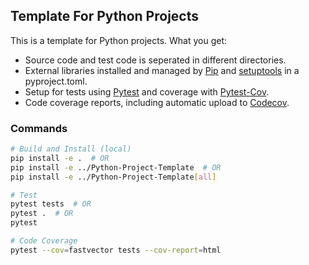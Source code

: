 ## Template For Python Projects

This is a template for Python projects. What you get:

- Source code and test code is seperated in different directories.
- External libraries installed and managed by [Pip](https://pypi.org/project/pip/) and [setuptools](https://setuptools.pypa.io/en/latest/) in a pyproject.toml.
- Setup for tests using [Pytest](https://docs.pytest.org/en/stable/) and coverage with [Pytest-Cov](https://github.com/pytest-dev/pytest-cov).
- Code coverage reports, including automatic upload to [Codecov](https://codecov.io).

### Commands

```bash
# Build and Install (local)
pip install -e .  # OR
pip install -e ../Python-Project-Template  # OR
pip install -e ../Python-Project-Template[all]
```

```bash
# Test
pytest tests  # OR
pytest .  # OR
pytest
```

```bash
# Code Coverage
pytest --cov=fastvector tests --cov-report=html
```
